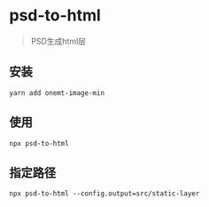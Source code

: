 # psd-to-html

>PSD生成html层

## 安装
```shell
yarn add onemt-image-min
```
## 使用
```shell
npx psd-to-html
```
## 指定路径
```shell
npx psd-to-html --config.output=src/static-layer
```
